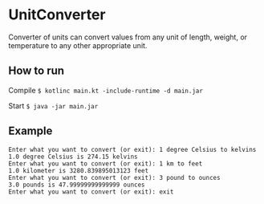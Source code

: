# UnitConverter

Converter of units can convert values from any unit of length, weight, or temperature to any other appropriate unit.

## How to run
Compile ``` $ kotlinc main.kt -include-runtime -d main.jar ```

Start ``` $ java -jar main.jar ```

## Example 
```
Enter what you want to convert (or exit): 1 degree Celsius to kelvins
1.0 degree Celsius is 274.15 kelvins
Enter what you want to convert (or exit): 1 km to feet
1.0 kilometer is 3280.839895013123 feet
Enter what you want to convert (or exit): 3 pound to ounces
3.0 pounds is 47.99999999999999 ounces
Enter what you want to convert (or exit): exit
```

